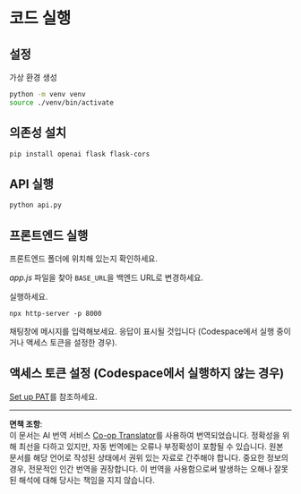 <!--
CO_OP_TRANSLATOR_METADATA:
{
  "original_hash": "537f02a36d73db093cbb8b9b44867645",
  "translation_date": "2025-09-01T15:46:41+00:00",
  "source_file": "9-chat-project/solution/backend/python/README.md",
  "language_code": "ko"
}
-->
# 코드 실행

## 설정

가상 환경 생성

```sh
python -m venv venv
source ./venv/bin/activate
```

## 의존성 설치

```sh
pip install openai flask flask-cors 
```

## API 실행

```sh
python api.py
```

## 프론트엔드 실행

프론트엔드 폴더에 위치해 있는지 확인하세요.

*app.js* 파일을 찾아 `BASE_URL`을 백엔드 URL로 변경하세요.

실행하세요.

```
npx http-server -p 8000
```

채팅창에 메시지를 입력해보세요. 응답이 표시될 것입니다 (Codespace에서 실행 중이거나 액세스 토큰을 설정한 경우).

## 액세스 토큰 설정 (Codespace에서 실행하지 않는 경우)

[Set up PAT](https://docs.github.com/en/authentication/keeping-your-account-and-data-secure/managing-your-personal-access-tokens)를 참조하세요.

---

**면책 조항**:  
이 문서는 AI 번역 서비스 [Co-op Translator](https://github.com/Azure/co-op-translator)를 사용하여 번역되었습니다. 정확성을 위해 최선을 다하고 있지만, 자동 번역에는 오류나 부정확성이 포함될 수 있습니다. 원본 문서를 해당 언어로 작성된 상태에서 권위 있는 자료로 간주해야 합니다. 중요한 정보의 경우, 전문적인 인간 번역을 권장합니다. 이 번역을 사용함으로써 발생하는 오해나 잘못된 해석에 대해 당사는 책임을 지지 않습니다.